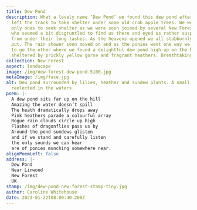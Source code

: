 ```yaml
---
title: Dew Pond
description: What a lovely name ‘Dew Pond’ we found this dew pond after we had
  left the track to take shelter under some old crab apple trees. We weren't the
  only ones to seek shelter as we were soon joined by several New Forest ponies,
  who seemed a bit disgruntled to find us there and eyed us rather suspiciously
  from under their long lashes. As the heavens opened we all stubbornly stayed
  put. The rain shower soon moved on and as the ponies went one way we decided
  to go the other where we found a delightful dew pond high up on the heath
  sheltered by prickly yellow gorse and fragrant heathers. Breathtaking.
collection: New Forest
aspect: landscape
image: /img/new-forest-dew-pond-5100.jpg
metaImage: /img/face.jpg
alt: Dew pond surrounded by lilies, heather and sundew plants. A small raincloud
  reelected in the waters.
poem: |-
  A dew pond sits far up on the hill
  Amazing the water doesn’t spill
  The heath dramatically drops away
  Pink heathers parade a colourful array
  Rogue rain clouds circle up high
  Flashes of dragonflies pass us by
  Around the pond sundews glisten
  and if we stand and carefully listen
  the only sounds we can hear 
  are of ponies munching somewhere near.
alignPoemLeft: false
address: |-
  Dew Pond
  Near Linwood
  New Forest
  UK
stamp: /img/dew-pond-new-forest-stamp-tiny.jpg
author: Caroline Whitehouse
date: 2023-01-22T08:00:40.200Z
---
```


